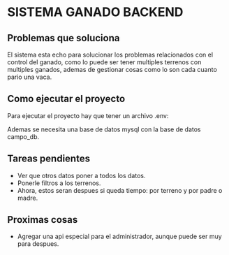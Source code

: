 # SISTEMA GANADO BACKEND

## Problemas que soluciona

El sistema esta echo para solucionar los problemas relacionados con el control del ganado,
como lo puede ser tener multiples terrenos con multiples ganados, ademas de gestionar
cosas como lo son cada cuanto pario una vaca.

## Como ejecutar el proyecto

Para ejecutar el proyecto hay que tener un archivo .env:

Ademas se necesita una base de datos mysql con la base de datos campo_db.

## Tareas pendientes

- Ver que otros datos poner a todos los datos.
- Ponerle filtros a los terrenos.
- Ahora, estos seran despues si queda tiempo: por terreno y por padre o madre.

## Proximas cosas

- Agregar una api especial para el administrador, aunque puede ser muy para despues.
